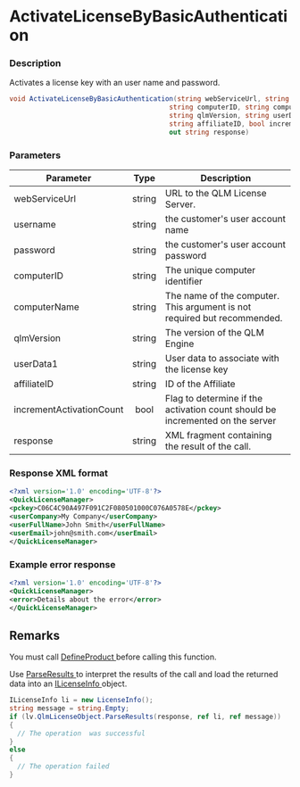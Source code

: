 # ActivateLicenseByBasicAuthentication

### Description

Activates a license key with an user name and password.

```c#
void ActivateLicenseByBasicAuthentication(string webServiceUrl, string username, string password,
                                        string computerID, string computerName, 
                                        string qlmVersion, string userData1, 
                                        string affiliateID, bool incrementActivationCount,
                                        out string response)
```

### Parameters

| Parameter                |  Type  | Description                                                                   |
| ------------------------ | :----: | ----------------------------------------------------------------------------- |
| webServiceUrl            | string | URL to the QLM License Server.                                                |
| username                 | string | the customer's user account name                                              |
| password                 | string | the customer's user account password                                          |
| computerID               | string | The unique computer identifier                                                |
| computerName             | string | The name of the computer. This argument is not required but recommended.      |
| qlmVersion               | string | The version of the QLM Engine                                                 |
| userData1                | string | User data to associate with the license key                                   |
| affiliateID              | string | ID of the Affiliate                                                           |
| incrementActivationCount |  bool  | Flag to determine if the activation count should be incremented on the server |
| response                 | string | XML fragment containing the result of the call.                               |

### Response XML format

```xml
<?xml version='1.0' encoding='UTF-8'?>
<QuickLicenseManager>
<pckey>C06C4C90A497F091C2F080501000C076A0578E</pckey>
<userCompany>My Company</userCompany>
<userFullName>John Smith</userFullName>
<userEmail>john@smith.com</userEmail>
</QuickLicenseManager>
```

### Example error response

```xml
<?xml version='1.0' encoding='UTF-8'?>
<QuickLicenseManager>
<error>Details about the error</error>
</QuickLicenseManager>
```

## Remarks

You must call [DefineProduct ](https://soraco.readme.io/reference/defineproduct)before calling this function.

Use [ParseResults ](https://soraco.readme.io/reference/parseresults)to interpret the results of the call and load the returned data into an [ILicenseInfo ](https://soraco.readme.io/reference/ilicenseinfo)object.

```c#
ILicenseInfo li = new LicenseInfo();
string message = string.Empty;
if (lv.QlmLicenseObject.ParseResults(response, ref li, ref message))
{
  // The operation  was successful	
}
else
{
  // The operation failed
}
```

